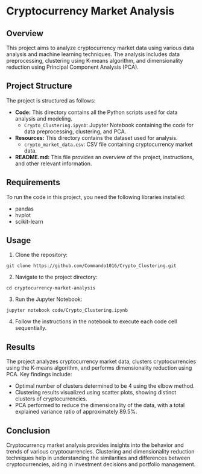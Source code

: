 # Cryptocurrency Market Analysis

## Overview

This project aims to analyze cryptocurrency market data using various data analysis and machine learning techniques. The analysis includes data preprocessing, clustering using K-means algorithm, and dimensionality reduction using Principal Component Analysis (PCA).

## Project Structure

The project is structured as follows:

- **Code:** This directory contains all the Python scripts used for data analysis and modeling.
  - `Crypto_Clustering.ipynb`: Jupyter Notebook containing the code for data preprocessing, clustering, and PCA.
- **Resources:** This directory contains the dataset used for analysis.
  - `crypto_market_data.csv`: CSV file containing cryptocurrency market data.
- **README.md:** This file provides an overview of the project, instructions, and other relevant information.

## Requirements

To run the code in this project, you need the following libraries installed:

- pandas
- hvplot
- scikit-learn

## Usage

1. Clone the repository: 

```
git clone https://github.com/Commando1016/Crypto_Clustering.git
```

2. Navigate to the project directory:

```
cd cryptocurrency-market-analysis
```

3. Run the Jupyter Notebook:

```
jupyter notebook code/Crypto_Clustering.ipynb
```

4. Follow the instructions in the notebook to execute each code cell sequentially.

## Results

The project analyzes cryptocurrency market data, clusters cryptocurrencies using the K-means algorithm, and performs dimensionality reduction using PCA. Key findings include:

- Optimal number of clusters determined to be 4 using the elbow method.
- Clustering results visualized using scatter plots, showing distinct clusters of cryptocurrencies.
- PCA performed to reduce the dimensionality of the data, with a total explained variance ratio of approximately 89.5%.

## Conclusion

Cryptocurrency market analysis provides insights into the behavior and trends of various cryptocurrencies. Clustering and dimensionality reduction techniques help in understanding the similarities and differences between cryptocurrencies, aiding in investment decisions and portfolio management.
